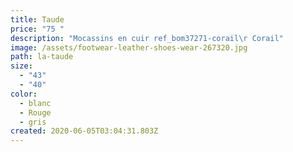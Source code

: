 ```yaml
---
title: Taude
price: "75 "
description: "Mocassins en cuir ref_bom37271-corail\r Corail"
image: /assets/footwear-leather-shoes-wear-267320.jpg
path: la-taude
size:
  - "43"
  - "40"
color:
  - blanc
  - Rouge
  - gris
created: 2020-06-05T03:04:31.803Z
---
```

